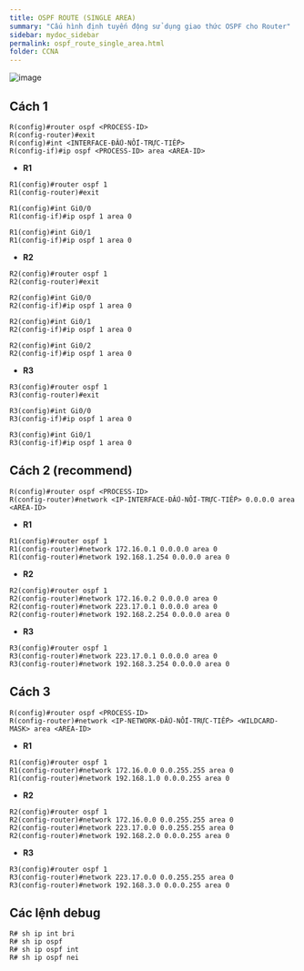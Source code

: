```yaml
---
title: OSPF ROUTE (SINGLE AREA)
summary: "Cấu hình định tuyến động sử dụng giao thức OSPF cho Router"
sidebar: mydoc_sidebar
permalink: ospf_route_single_area.html
folder: CCNA
---
```


![image](https://user-images.githubusercontent.com/56266496/170835633-cd538524-e5af-4519-82bc-f0596de33a86.png)

## Cách 1

```
R(config)#router ospf <PROCESS-ID>
R(config-router)#exit
R(config)#int <INTERFACE-ĐẤU-NỐI-TRỰC-TIẾP>
R(config-if)#ip ospf <PROCESS-ID> area <AREA-ID>
```

* **R1**

```
R1(config)#router ospf 1
R1(config-router)#exit

R1(config)#int Gi0/0
R1(config-if)#ip ospf 1 area 0

R1(config)#int Gi0/1
R1(config-if)#ip ospf 1 area 0
```

* **R2**

```
R2(config)#router ospf 1
R2(config-router)#exit

R2(config)#int Gi0/0
R2(config-if)#ip ospf 1 area 0

R2(config)#int Gi0/1
R2(config-if)#ip ospf 1 area 0

R2(config)#int Gi0/2
R2(config-if)#ip ospf 1 area 0
```

* **R3**

```
R3(config)#router ospf 1
R3(config-router)#exit

R3(config)#int Gi0/0
R3(config-if)#ip ospf 1 area 0

R3(config)#int Gi0/1
R3(config-if)#ip ospf 1 area 0
```

## Cách 2 (recommend)

```
R(config)#router ospf <PROCESS-ID>
R(config-router)#network <IP-INTERFACE-ĐẤU-NỐI-TRỰC-TIẾP> 0.0.0.0 area <AREA-ID>
```

* **R1**

```
R1(config)#router ospf 1
R1(config-router)#network 172.16.0.1 0.0.0.0 area 0
R1(config-router)#network 192.168.1.254 0.0.0.0 area 0
```

* **R2**

```
R2(config)#router ospf 1
R2(config-router)#network 172.16.0.2 0.0.0.0 area 0
R2(config-router)#network 223.17.0.1 0.0.0.0 area 0
R2(config-router)#network 192.168.2.254 0.0.0.0 area 0
```

* **R3**

```
R3(config)#router ospf 1
R3(config-router)#network 223.17.0.1 0.0.0.0 area 0
R3(config-router)#network 192.168.3.254 0.0.0.0 area 0
```

## Cách 3

```
R(config)#router ospf <PROCESS-ID>
R(config-router)#network <IP-NETWORK-ĐẤU-NỐI-TRỰC-TIẾP> <WILDCARD-MASK> area <AREA-ID>
```

* **R1**

```
R1(config)#router ospf 1
R1(config-router)#network 172.16.0.0 0.0.255.255 area 0
R1(config-router)#network 192.168.1.0 0.0.0.255 area 0
```

* **R2**

```
R2(config)#router ospf 1
R2(config-router)#network 172.16.0.0 0.0.255.255 area 0
R2(config-router)#network 223.17.0.0 0.0.255.255 area 0
R2(config-router)#network 192.168.2.0 0.0.0.255 area 0
```

* **R3**

```
R3(config)#router ospf 1
R3(config-router)#network 223.17.0.0 0.0.255.255 area 0
R3(config-router)#network 192.168.3.0 0.0.0.255 area 0
```

## Các lệnh debug

```
R# sh ip int bri
R# sh ip ospf
R# sh ip ospf int
R# sh ip ospf nei
```

